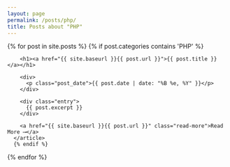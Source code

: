 ```yaml
---
layout: page
permalink: /posts/php/
title: Posts about "PHP"
---
```


<div class="posts">
  {% for post in site.posts %}
    {% if post.categories contains 'PHP' %}
      <article class="post">

        <h1><a href="{{ site.baseurl }}{{ post.url }}">{{ post.title }}</a></h1>

        <div>
          <p class="post_date">{{ post.date | date: "%B %e, %Y" }}</p>
        </div>

        <div class="entry">
          {{ post.excerpt }}
        </div>

        <a href="{{ site.baseurl }}{{ post.url }}" class="read-more">Read More ⟶</a>
      </article>
      {% endif %}
  {% endfor %}
</div>